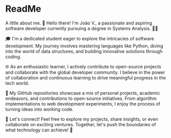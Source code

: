 # ReadMe
A little about me.
👋 Hello there! I'm João V., a passionate and aspiring software developer currently pursuing a degree in Systems Analysis. 👨‍💻

🎓 I'm a dedicated student eager to explore the intricacies of software development. My journey involves mastering languages like Python, diving into the world of data structures, and building innovative solutions through coding.

🌐 As an enthusiastic learner, I actively contribute to open-source projects and collaborate with the global developer community. I believe in the power of collaboration and continuous learning to drive meaningful progress in the tech world.

🚀 My GitHub repositories showcase a mix of personal projects, academic endeavors, and contributions to open-source initiatives. From algorithm implementations to web development experiments, I enjoy the process of turning ideas into working code.

🤝 Let's connect! Feel free to explore my projects, share insights, or even collaborate on exciting ventures. Together, let's push the boundaries of what technology can achieve! 🚀
